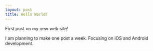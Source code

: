 ```yaml
---
layout: post
title: Hello World!
---
```


First post on my new web site!

I am planning to make one post a week. Focusing on iOS and Android development.
